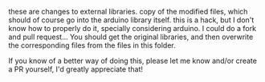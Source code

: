 these are changes to external libraries. copy of the modified files, which should of course go into the arduino library itself.
this is a hack, but I don't know how to properly do it, specially considering arduino. I could do a fork and pull request...
You should get the original libraries, and then overwrite the corresponding files from the files in this folder. 

If you know of a better way of doing this, please let me know and/or create a PR yourself, I'd greatly appreciate that!